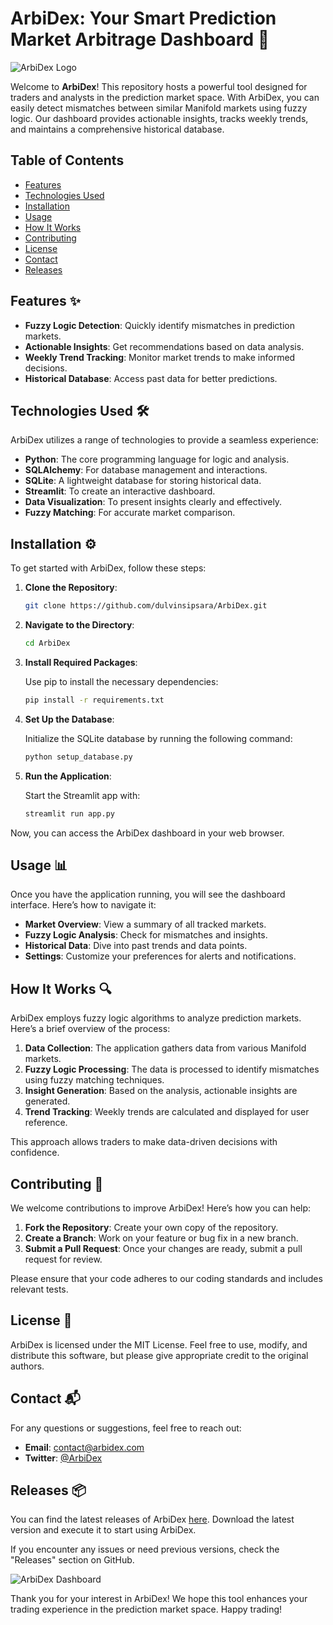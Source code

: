 # ArbiDex: Your Smart Prediction Market Arbitrage Dashboard 🎯

![ArbiDex Logo](https://img.shields.io/badge/ArbiDex-Smart%20Prediction%20Market%20Dashboard-blue)

Welcome to **ArbiDex**! This repository hosts a powerful tool designed for traders and analysts in the prediction market space. With ArbiDex, you can easily detect mismatches between similar Manifold markets using fuzzy logic. Our dashboard provides actionable insights, tracks weekly trends, and maintains a comprehensive historical database.

## Table of Contents

- [Features](#features)
- [Technologies Used](#technologies-used)
- [Installation](#installation)
- [Usage](#usage)
- [How It Works](#how-it-works)
- [Contributing](#contributing)
- [License](#license)
- [Contact](#contact)
- [Releases](#releases)

## Features ✨

- **Fuzzy Logic Detection**: Quickly identify mismatches in prediction markets.
- **Actionable Insights**: Get recommendations based on data analysis.
- **Weekly Trend Tracking**: Monitor market trends to make informed decisions.
- **Historical Database**: Access past data for better predictions.

## Technologies Used 🛠️

ArbiDex utilizes a range of technologies to provide a seamless experience:

- **Python**: The core programming language for logic and analysis.
- **SQLAlchemy**: For database management and interactions.
- **SQLite**: A lightweight database for storing historical data.
- **Streamlit**: To create an interactive dashboard.
- **Data Visualization**: To present insights clearly and effectively.
- **Fuzzy Matching**: For accurate market comparison.

## Installation ⚙️

To get started with ArbiDex, follow these steps:

1. **Clone the Repository**:

   ```bash
   git clone https://github.com/dulvinsipsara/ArbiDex.git
   ```

2. **Navigate to the Directory**:

   ```bash
   cd ArbiDex
   ```

3. **Install Required Packages**:

   Use pip to install the necessary dependencies:

   ```bash
   pip install -r requirements.txt
   ```

4. **Set Up the Database**:

   Initialize the SQLite database by running the following command:

   ```bash
   python setup_database.py
   ```

5. **Run the Application**:

   Start the Streamlit app with:

   ```bash
   streamlit run app.py
   ```

Now, you can access the ArbiDex dashboard in your web browser.

## Usage 📊

Once you have the application running, you will see the dashboard interface. Here’s how to navigate it:

- **Market Overview**: View a summary of all tracked markets.
- **Fuzzy Logic Analysis**: Check for mismatches and insights.
- **Historical Data**: Dive into past trends and data points.
- **Settings**: Customize your preferences for alerts and notifications.

## How It Works 🔍

ArbiDex employs fuzzy logic algorithms to analyze prediction markets. Here’s a brief overview of the process:

1. **Data Collection**: The application gathers data from various Manifold markets.
2. **Fuzzy Logic Processing**: The data is processed to identify mismatches using fuzzy matching techniques.
3. **Insight Generation**: Based on the analysis, actionable insights are generated.
4. **Trend Tracking**: Weekly trends are calculated and displayed for user reference.

This approach allows traders to make data-driven decisions with confidence.

## Contributing 🤝

We welcome contributions to improve ArbiDex! Here’s how you can help:

1. **Fork the Repository**: Create your own copy of the repository.
2. **Create a Branch**: Work on your feature or bug fix in a new branch.
3. **Submit a Pull Request**: Once your changes are ready, submit a pull request for review.

Please ensure that your code adheres to our coding standards and includes relevant tests.

## License 📜

ArbiDex is licensed under the MIT License. Feel free to use, modify, and distribute this software, but please give appropriate credit to the original authors.

## Contact 📬

For any questions or suggestions, feel free to reach out:

- **Email**: contact@arbidex.com
- **Twitter**: [@ArbiDex](https://twitter.com/ArbiDex)

## Releases 📦

You can find the latest releases of ArbiDex [here](https://github.com/dulvinsipsara/ArbiDex/releases). Download the latest version and execute it to start using ArbiDex.

If you encounter any issues or need previous versions, check the "Releases" section on GitHub.

![ArbiDex Dashboard](https://img.shields.io/badge/Download%20Latest%20Release-blue)

Thank you for your interest in ArbiDex! We hope this tool enhances your trading experience in the prediction market space. Happy trading!
